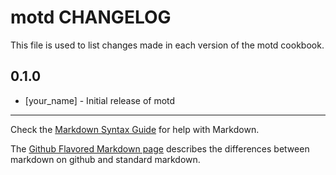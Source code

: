 # motd CHANGELOG

This file is used to list changes made in each version of the motd cookbook.

## 0.1.0
- [your_name] - Initial release of motd

- - -
Check the [Markdown Syntax Guide](http://daringfireball.net/projects/markdown/syntax) for help with Markdown.

The [Github Flavored Markdown page](http://github.github.com/github-flavored-markdown/) describes the differences between markdown on github and standard markdown.
